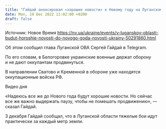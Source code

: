 ```yaml
---
title: "Гайдай анонсировал «хорошие новости» к Новому году на Луганском направлении"
date: Mon, 19 Dec 2022 11:02:00 +0200
draft: false
---
```

Источник: Новое Время https://nv.ua/ukraine/events/v-luganskoy-oblasti-budut-horoshie-novosti-do-novogo-goda-novosti-ukrainy-50291860.html


 Об этом сообщил глава Луганской ОВА Сергей Гайдай в Telegram.

По его словам, в Белогоровке украинские военные держат оборону и не дают оккупантам продвинуться.

В направлении Сватово и Кременной в обороне уже находятся оккупационные войска РФ.

 Видео дня   

«Надеюсь все же до Нового года будут хорошие новости. Но сейчас все же важно выдержать паузу, чтобы не помешать продвижению», — сказал Гайдай.

3 декабря Гайдай сообщал, что в Луганской области тяжелые бои идут практически за каждый метр земли.
